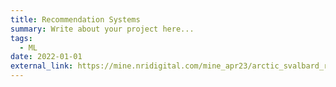 ```yaml
---
title: Recommendation Systems
summary: Write about your project here...
tags:
  - ML
date: 2022-01-01
external_link: https://mine.nridigital.com/mine_apr23/arctic_svalbard_russia_mining
---
```

